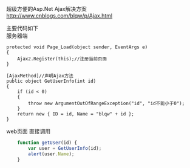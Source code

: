 超级方便的Asp.Net  Ajax解决方案  
http://www.cnblogs.com/blqw/p/Ajax.html

主要代码如下  
服务器端

	protected void Page_Load(object sender, EventArgs e)
	{
		Ajax2.Register(this);//注册当前页面
	}

	[AjaxMethod]//声明Ajax方法
	public object GetUserInfo(int id)
	{
		if (id < 0)
		{
			throw new ArgumentOutOfRangeException("id", "id不能小于0");
		}
		return new { ID = id, Name = "blqw" + id };
	}

web页面 直接调用  
```javascript
	function getUser(id) {
		var user = GetUserInfo(id);
		alert(user.Name);
	}
```